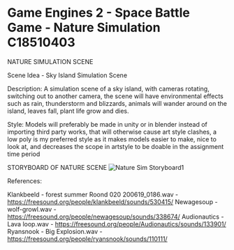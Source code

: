 
# Game Engines 2 - Space Battle Game - Nature Simulation     C18510403


NATURE SIMULATION SCENE

Scene Idea - Sky Island Simulation Scene

Description:
A simulation scene of a sky island, with cameras rotating, switching out to another camera, the scene will have environmental effects such as rain, thunderstorm and blizzards, animals will wander around on the island, leaves fall, plant life grow and dies. 



Style:
Models will preferably be made in unity or in blender instead of importing third party works, that will otherwise cause art style clashes, a low poly is my preferred style as it makes models easier to make, nice to look at, and decreases the scope in artstyle to be doable in the assignment time period

STORYBOARD OF NATURE SCENE
![Nature Sim Storyboard1](https://user-images.githubusercontent.com/64108044/109565623-a125cb80-7ada-11eb-8737-4e79ed1239c0.png)



References:

Klankbeeld - forest summer Roond 020 200619_0186.wav  - https://freesound.org/people/klankbeeld/sounds/530415/
Newagesoup - wolf-growl.wav   - https://freesound.org/people/newagesoup/sounds/338674/
Audionautics - Lava loop.wav   - https://freesound.org/people/Audionautics/sounds/133901/
Ryansnook - Big Explosion.wav  - https://freesound.org/people/ryansnook/sounds/110111/


